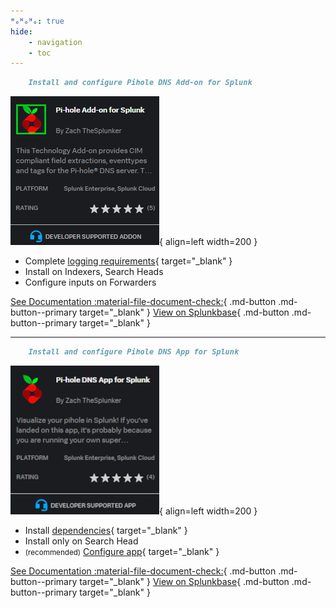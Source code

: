 ```yaml
---
ᴴₒᴴₒᴴₒ: true
hide:
    - navigation
    - toc
---
```


``` markdown title="Step 1"
    Install and configure Pihole DNS Add-on for Splunk
```

<div class="result" markdown>

![Pi-hole Add-on for Splunk](/images/splunkbase-ta-pihole.png){ align=left width=200 }

- Complete [logging requirements](https://splunk-pihole.ztsplunker.com/getting-started/pihole-logging-requirements/){ target="_blank" }
- Install on Indexers, Search Heads
- Configure inputs on Forwarders

[See Documentation :material-file-document-check:](https://splunk-pihole.ztsplunker.com/landing-page/ "See Documentation"){ .md-button .md-button--primary target="_blank" }
[View on Splunkbase](https://splunkbase.splunk.com/app/4505/ "View on Splunkbase"){ .md-button .md-button--primary target="_blank" }

</div>

---

``` markdown title="Step 2"
    Install and configure Pihole DNS App for Splunk
```

<div class="result" markdown>

![Image title](/images/splunkbase-app-pihole.png){ align=left width=200 }

- Install [dependencies](/getting-started/app-dependencies/){ target="_blank" }
- Install only on Search Head
- <small>(recommended)</small> [Configure app](/getting-started/configure/configure-enrichment/){ target="_blank" }

[See Documentation :material-file-document-check:](/landing-page/ "See Documentation"){ .md-button .md-button--primary target="_blank" }
[View on Splunkbase](https://splunkbase.splunk.com/app/4506/ "View on Splunkbase"){ .md-button .md-button--primary target="_blank" }

</div>
